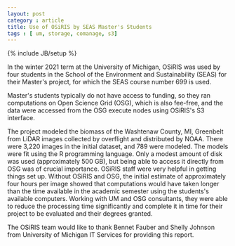 ```yaml
---
layout: post
category : article 
title: Use of OSiRIS by SEAS Master's Students
tags : [ um, storage, comanage, s3]
---
```

{% include JB/setup %}

In the winter 2021 term at the University of Michigan, OSiRIS was used by four students in the School of the Environment and Sustainability (SEAS) for their Master's project, for which the SEAS course number 699 is used.

<!--excerpt-->

Master's students typically do not have access to funding, so they ran computations on Open Science Grid (OSG), which is also fee-free, and the data were accessed from the OSG execute nodes using OSiRIS's S3 interface.

The project modeled the biomass of the Washtenaw County, MI, Greenbelt from LiDAR images collected by overflight and distributed by NOAA. There were 3,220 images in the initial dataset, and 789 were modeled. The models were fit using the R programming language. Only a modest amount of disk was used (approximately 500 GB), but being able to access it directly from OSG was of crucial importance. OSiRIS staff were very helpful in getting things set up. Without OSiRIS and OSG, the initial estimate of approximately four hours per image showed that computations would have taken longer than the time available in the academic semester using the students's available computers.  Working with UM and OSG consultants, they were able to reduce the processing time significantly and complete it in time for their project to be evaluated and their degrees granted.

The OSiRIS team would like to thank Bennet Fauber and Shelly Johnson from University of Michigan IT Services for providing this report.
